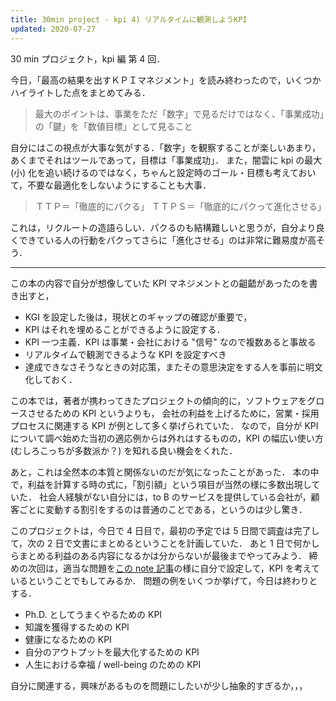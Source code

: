 ```yaml
---
title: 30min project - kpi 4) リアルタイムに観測しようKPI
updated: 2020-07-27
---
```


30 min プロジェクト，kpi 編 第 4 回．

今日，「最高の結果を出すＫＰＩマネジメント」を読み終わったので，いくつかハイライトした点をまとめてみる．

> 最大のポイントは、事業をただ「数字」で見るだけではなく、「事業成功」の「鍵」を「数値目標」として見ること

自分にはこの視点が大事な気がする．「数字」を観察することが楽しいあまり，あくまでそれはツールであって，目標は「事業成功」．
また，闇雲に kpi の最大 (小) 化を追い続けるのではなく，ちゃんと設定時のゴール・目標も考えておいて，不要な最適化をしないようにすることも大事．

> ＴＴＰ＝「徹底的にパクる」 ＴＴＰＳ＝「徹底的にパクって進化させる」

これは，リクルートの造語らしい．パクるのも結構難しいと思うが，自分より良くできている人の行動をパクってさらに「進化させる」のは非常に難易度が高そう．

---

この本の内容で自分が想像していた KPI マネジメントとの齟齬があったのを書き出すと，

- KGI を設定した後は，現状とのギャップの確認が重要で，
- KPI はそれを埋めることができるように設定する．
- KPI 一つ主義．KPI は事業・会社における "信号" なので複数あると事故る
- リアルタイムで観測できるような KPI を設定すべき
- 達成できなさそうなときの対応策，またその意思決定をする人を事前に明文化しておく．

この本では，著者が携わってきたプロジェクトの傾向的に，ソフトウェアをグロースさせるための KPI というよりも，
会社の利益を上げるために，営業・採用プロセスに関連する KPI が例として多く挙げられていた．
なので，自分が KPI について調べ始めた当初の適応例からは外れはするものの，KPI の幅広い使い方 (むしろこっちが多数派か？) を知れる良い機会をくれた．

あと，これは全然本の本質と関係ないのだが気になったことがあった．
本の中で，利益を計算する時の式に，「割引額」という項目が当然の様に多数出現していた．
社会人経験がない自分には，to B のサービスを提供している会社が，顧客ごとに変動する割引をするのは普通のことである，というのは少し驚き．

このプロジェクトは，今日で 4 日目で，最初の予定では 5 日間で調査は完了して，次の 2 日で文書にまとめるということを計画していた．
あと 1 日で何かしらまとめる利益のある内容になるかは分からないが最後までやってみよう．
締めの次回は，適当な問題を[この note 記事](https://note.com/sochan/n/nd3480b6c0b44)の様に自分で設定して，KPI を考えているということでもしてみるか．
問題の例をいくつか挙げて，今日は終わりとする．

- Ph.D. としてうまくやるための KPI
- 知識を獲得するための KPI
- 健康になるための KPI
- 自分のアウトプットを最大化するための KPI
- 人生における幸福 / well-being のための KPI

自分に関連する，興味があるものを問題にしたいが少し抽象的すぎるか，，，
